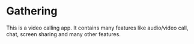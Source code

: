 # Gathering
This is a video calling app. It contains many features like audio/video call, chat, screen sharing and many other features.
